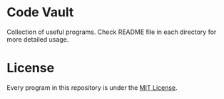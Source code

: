 # Code Vault
Collection of useful programs. Check README file in each directory for more detailed usage.

# License
Every program in this repository is under the [MIT License](./LICENSE).
